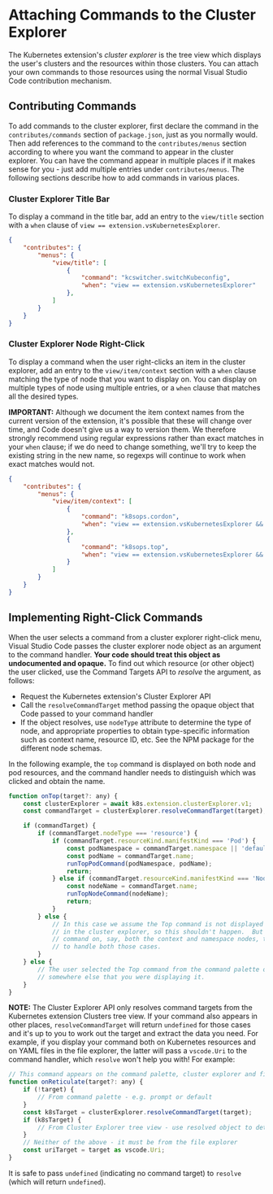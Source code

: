 # Attaching Commands to the Cluster Explorer

The Kubernetes extension's _cluster explorer_ is the tree view which displays
the user's clusters and the resources within those clusters.  You can attach your
own commands to those resources using the normal Visual Studio Code contribution
mechanism.

## Contributing Commands

To add commands to the cluster explorer, first declare the command in the
`contributes/commands` section of `package.json`, just as you normally would.
Then add references to the command to the `contributes/menus` section according
to where you want the command to appear in the cluster explorer.  You can have
the command appear in multiple places if it makes sense for you - just add
multiple entries under `contributes/menus`.  The following sections describe how
to add commands in various places.

### Cluster Explorer Title Bar

To display a command in the title bar, add an entry to the `view/title` section
with a `when` clause of `view == extension.vsKubernetesExplorer`.

```json
{
    "contributes": {
        "menus": {
            "view/title": [
                {
                    "command": "kcswitcher.switchKubeconfig",
                    "when": "view == extension.vsKubernetesExplorer"
                },
            ]
        }
    }
}
```

### Cluster Explorer Node Right-Click

To display a command when the user right-clicks an item in the cluster explorer,
add an entry to the `view/item/context` section with a `when` clause matching
the type of node that you want to display on.  You can display on multiple types
of node using multiple entries, or a `when` clause that matches all the desired
types.

**IMPORTANT:** Although we document the item context names from the current version
of the extension, it's possible that these will change over time, and Code doesn't
give us a way to version them.  We therefore strongly recommend using regular
expressions rather than exact matches in your `when` clause; if we do need to change
something, we'll try to keep the existing string in the new name, so regexps
will continue to work when exact matches would not.


```json
{
    "contributes": {
        "menus": {
            "view/item/context": [
                {
                    "command": "k8sops.cordon",
                    "when": "view == extension.vsKubernetesExplorer && viewItem =~ /vsKubernetes\\.resource\\.node/i"
                },
                {
                    "command": "k8sops.top",
                    "when": "view == extension.vsKubernetesExplorer && viewItem =~ /vsKubernetes\\.resource\\.(node|pod)/i"
                }
            ]
        }
    }
}
```

## Implementing Right-Click Commands

When the user selects a command from a cluster explorer right-click menu, Visual Studio Code
passes the cluster explorer node object as an argument to the command handler.  **Your code
should treat this object as undocumented and opaque.**  To find out which resource (or other
object) the user clicked, use the Command Targets API to _resolve_ the argument, as follows:

* Request the Kubernetes extension's Cluster Explorer API
* Call the `resolveCommandTarget` method passing the opaque object that Code passed to your command handler
* If the object resolves, use `nodeType` attribute to determine the
  type of node, and appropriate properties to obtain type-specific information such as
  context name, resource ID, etc.  See the NPM package for the different node schemas.

In the following example, the `top` command is displayed on both node and pod resources, and
the command handler needs to distinguish which was clicked and obtain the name.

```javascript
function onTop(target?: any) {
    const clusterExplorer = await k8s.extension.clusterExplorer.v1;
    const commandTarget = clusterExplorer.resolveCommandTarget(target);

    if (commandTarget) {
        if (commandTarget.nodeType === 'resource') {
            if (commandTarget.resourceKind.manifestKind === 'Pod') {
                const podNamespace = commandTarget.namespace || 'default';
                const podName = commandTarget.name;
                runTopPodCommand(podNamespace, podName);
                return;
            } else if (commandTarget.resourceKind.manifestKind === 'Node') {
                const nodeName = commandTarget.name;
                runTopNodeCommand(nodeName);
                return;
            }
        } else {
            // In this case we assume the Top command is not displayed on any other objects
            // in the cluster explorer, so this shouldn't happen.  But if you displayed a
            // command on, say, both the context and namespace nodes, then you would need
            // to handle both those cases.
        }
    } else {
        // The user selected the Top command from the command palette or from
        // somewhere else that you were displaying it.
    }
}
```

**NOTE:** The Cluster Explorer API only resolves command targets from the Kubernetes extension
Clusters tree view.  If your command also appears in other places, `resolveCommandTarget` will return `undefined` for
those cases and it's up to you to work out the target and extract the data you need.
For example, if you display your command both on Kubernetes resources and on YAML files
in the file explorer, the latter will pass a `vscode.Uri` to the command handler, which
`resolve` won't help you with!  For example:

```javascript
// This command appears on the command palette, cluster explorer and file explorer
function onReticulate(target?: any) {
    if (!target) {
        // From command palette - e.g. prompt or default
    }
    const k8sTarget = clusterExplorer.resolveCommandTarget(target);
    if (k8sTarget) {
        // From Cluster Explorer tree view - use resolved object to determine actual target
    }
    // Neither of the above - it must be from the file explorer
    const uriTarget = target as vscode.Uri;
}
```

It is safe to pass `undefined` (indicating no command target) to `resolve` (which will
return `undefined`).
